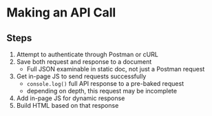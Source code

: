 # Making an API Call

## Steps
1. Attempt to authenticate through Postman or cURL
2. Save both request and response to a document
	* Full JSON examinable in static doc, not just a Postman request
3. Get in-page JS to send requests successfully 
	* `console.log()` full API response to a pre-baked request
	* depending on depth, this request may be incomplete
4. Add in-page JS for dynamic response
5. Build HTML based on that response